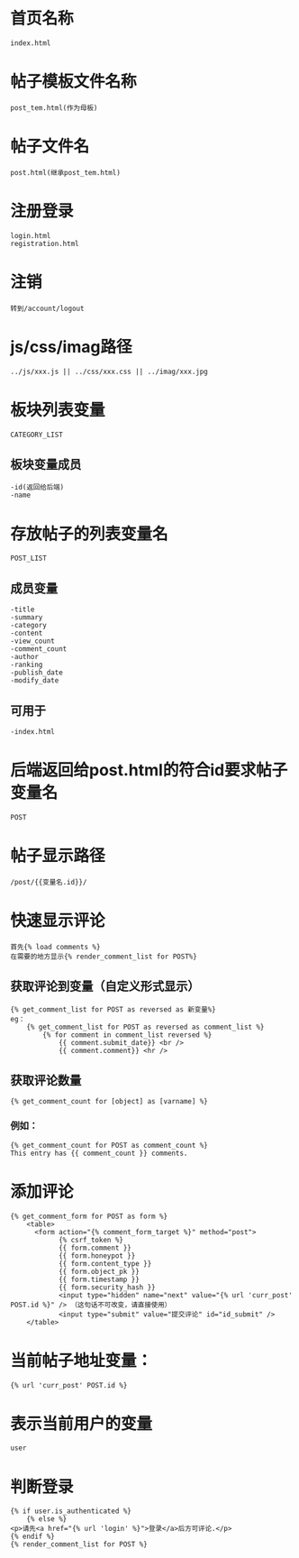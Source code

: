 # 首页名称
    index.html
# 帖子模板文件名称
    post_tem.html(作为母板)
# 帖子文件名
    post.html(继承post_tem.html)
# 注册登录
    login.html
    registration.html
# 注销
    转到/account/logout
# js/css/imag路径
    ../js/xxx.js || ../css/xxx.css || ../imag/xxx.jpg
# 板块列表变量
    CATEGORY_LIST
## 板块变量成员
    -id(返回给后端)
    -name
# 存放帖子的列表变量名
    POST_LIST
## 成员变量
    -title
    -summary
    -category
    -content
    -view_count
    -comment_count
    -author
    -ranking
    -publish_date
    -modify_date
## 可用于
    -index.html
# 后端返回给post.html的符合id要求帖子变量名
    POST
# 帖子显示路径
    /post/{{变量名.id}}/
# 快速显示评论
    首先{% load comments %}
    在需要的地方显示{% render_comment_list for POST%}
## 获取评论到变量（自定义形式显示）
    {% get_comment_list for POST as reversed as 新变量%}
    eg：
        {% get_comment_list for POST as reversed as comment_list %}
            {% for comment in comment_list reversed %}
                {{ comment.submit_date}} <br />
                {{ comment.comment}} <hr />
## 获取评论数量
    {% get_comment_count for [object] as [varname] %}
### 例如：
    {% get_comment_count for POST as comment_count %}
    This entry has {{ comment_count }} comments.
# 添加评论
    {% get_comment_form for POST as form %}
        <table>
          <form action="{% comment_form_target %}" method="post"> 
                {% csrf_token %}
                {{ form.comment }}
                {{ form.honeypot }} 
                {{ form.content_type }}
                {{ form.object_pk }}
                {{ form.timestamp }}
                {{ form.security_hash }}
                <input type="hidden" name="next" value="{% url 'curr_post' POST.id %}" /> （这句话不可改变，请直接使用）
                <input type="submit" value="提交评论" id="id_submit" />
        </table>
# 当前帖子地址变量：
    {% url 'curr_post' POST.id %}
# 表示当前用户的变量
    user
# 判断登录
    {% if user.is_authenticated %}
        {% else %}
    <p>请先<a href="{% url 'login' %}">登录</a>后方可评论.</p>
    {% endif %}
    {% render_comment_list for POST %}
